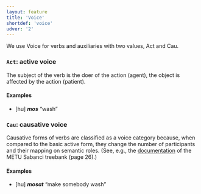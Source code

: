 ```yaml
---
layout: feature
title: 'Voice'
shortdef: 'voice'
udver: '2'
---
```


We use Voice for verbs and auxiliaries with two values, Act and Cau.

### <a name="Act">`Act`</a>: active voice

The subject of the verb is the doer of the action (agent), the object
is affected by the action (patient).

#### Examples

* [hu] _<b>mos</b>_ “wash”

### <a name="Cau">`Cau`</a>: causative voice

Causative forms of verbs are classified as a voice category because,
when compared to the basic active form, they change the number of
participants and their mapping on semantic roles.
(See, e.g., the [documentation](https://wiki.ufal.ms.mff.cuni.cz/_media/user:zeman:treebanks:ttbankkl.pdf)
of the METU Sabanci treebank (page 26).)

#### Examples

* [hu] _<b>mosat</b>_ “make somebody wash”

<!-- Interlanguage links updated Čt lis 12 09:43:08 CET 2020 -->
